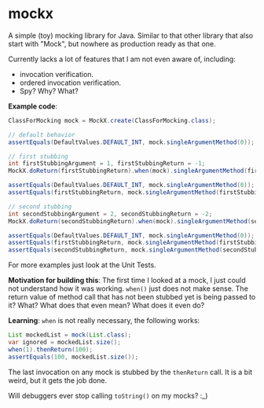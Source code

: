 # mockx

A simple (toy) mocking library for Java. Similar to that other library that
also start with "Mock", but nowhere as production ready as that one.

Currently lacks a lot of features that I am not even aware of, including:
- invocation verification.
- ordered invocation verification.
- Spy? Why? What?

**Example code**:

```java
ClassForMocking mock = MockX.create(ClassForMocking.class);

// default behavior
assertEquals(DefaultValues.DEFAULT_INT, mock.singleArgumentMethod(0));

// first stubbing
int firstStubbingArgument = 1, firstStubbingReturn = -1;
MockX.doReturn(firstStubbingReturn).when(mock).singleArgumentMethod(firstStubbingArgument);

assertEquals(DefaultValues.DEFAULT_INT, mock.singleArgumentMethod(0));
assertEquals(firstStubbingReturn, mock.singleArgumentMethod(firstStubbingArgument));

// second stubbing
int secondStubbingArgument = 2, secondStubbingReturn = -2;
MockX.doReturn(secondStubbingReturn).when(mock).singleArgumentMethod(secondStubbingArgument);

assertEquals(DefaultValues.DEFAULT_INT, mock.singleArgumentMethod(0));
assertEquals(firstStubbingReturn, mock.singleArgumentMethod(firstStubbingArgument));
assertEquals(secondStubbingReturn, mock.singleArgumentMethod(secondStubbingArgument));
```

For more examples just look at the Unit Tests.

**Motivation for building this**: The first time I looked at a mock,
I just could not understand how it was working. `when()` just does not
make sense. The return value of method call that has not been stubbed yet
is being passed to it? What? What does that even mean? What does it even do?

**Learning**: `when` is not really necessary, the following works:

```java
List mockedList = mock(List.class);
var ignored = mockedList.size();
when(1).thenReturn(100);
assertEquals(100, mockedList.size());
```

The last invocation on any mock is stubbed by the `thenReturn` call.
It is a bit weird, but it gets the job done.

Will debuggers ever stop calling `toString()` on my mocks? :_)
